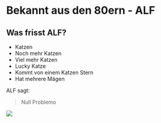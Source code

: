 # Bekannt aus den 80ern - ALF

## Was frisst ALF?
* Katzen
* Noch mehr Katzen
* Viel mehr Katzen
* Lucky Katze
* Kommt von einem Katzen Stern
* Hat mehrere Mägen

ALF sagt:
> Null Problemo

<img src="https://cdn.pixabay.com/photo/2016/07/14/17/26/alf-1517191_1280.jpg"/>
